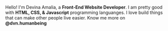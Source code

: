 Hello! I'm Devina Amalia, a **Front-End Website Developer**.
I am pretty good with **HTML, CSS, & Javascript** programming languanges. 
I love build things that can make other people live easier.
Know me more on **@dvn.humanbeing**
